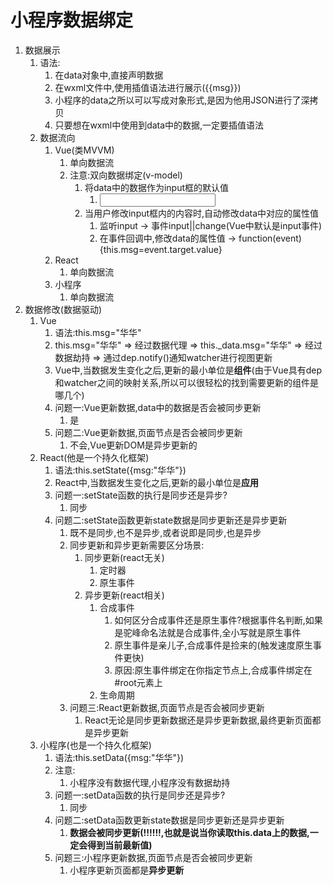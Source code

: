 # 小程序数据绑定

1. 数据展示
   1. 语法:
      1. 在data对象中,直接声明数据
      2. 在wxml文件中,使用插值语法进行展示({{msg}})
      3. 小程序的data之所以可以写成对象形式,是因为他用JSON进行了深拷贝
      4. 只要想在wxml中使用到data中的数据,一定要插值语法
   2. 数据流向
      1. Vue(类MVVM)
         1. 单向数据流
         2. 注意:双向数据绑定(v-model)
            1. 将data中的数据作为input框的默认值
               1. <input type="text" :value="msg"/>
            2. 当用户修改input框内的内容时,自动修改data中对应的属性值
               1. 监听input	->	事件input||change(Vue中默认是input事件)
               2. 在事件回调中,修改data的属性值   ->   function(event){this.msg=event.target.value}
      2. React
         1. 单向数据流
      3. 小程序
         1. 单向数据流
2. 数据修改(数据驱动)
   1. Vue
      1. 语法:this.msg="华华"
      2. this.msg="华华"  => 经过数据代理 => this._data.msg="华华" => 经过数据劫持 => 通过dep.notify()通知watcher进行视图更新
      3. Vue中,当数据发生变化之后,更新的最小单位是**组件**(由于Vue具有dep和watcher之间的映射关系,所以可以很轻松的找到需要更新的组件是哪几个)
      4. 问题一:Vue更新数据,data中的数据是否会被同步更新
         1. 是
      5. 问题二:Vue更新数据,页面节点是否会被同步更新
         1. 不会,Vue更新DOM是异步更新的
   2. React(他是一个持久化框架)
      1. 语法:this.setState({msg:"华华"})
      2. React中,当数据发生变化之后,更新的最小单位是**应用**
      3. 问题一:setState函数的执行是同步还是异步?
         1. 同步
      4. 问题二:setState函数更新state数据是同步更新还是异步更新
         1. 既不是同步,也不是异步,或者说即是同步,也是异步
         2. 同步更新和异步更新需要区分场景:
            1. 同步更新(react无关)
               1. 定时器
               2. 原生事件
            2. 异步更新(react相关)
               1. 合成事件
                  1. 如何区分合成事件还是原生事件?根据事件名判断,如果是驼峰命名法就是合成事件,全小写就是原生事件
                  2. 原生事件是亲儿子,合成事件是捡来的(触发速度原生事件更快)
                  3. 原因:原生事件绑定在你指定节点上,合成事件绑定在#root元素上
               2. 生命周期
         3. 问题三:React更新数据,页面节点是否会被同步更新
            1. React无论是同步更新数据还是异步更新数据,最终更新页面都是异步更新
   3. 小程序(也是一个持久化框架)
      1. 语法:this.setData({msg:"华华"})
      2. 注意:
         1. 小程序没有数据代理,小程序没有数据劫持
      3. 问题一:setData函数的执行是同步还是异步?
         1. 同步
      4. 问题二:setData函数更新state数据是同步更新还是异步更新
         1. **数据会被同步更新(!!!!!!,也就是说当你读取this.data上的数据,一定会得到当前最新值)**
      5. 问题三:小程序更新数据,页面节点是否会被同步更新
         1. 小程序更新页面都是**异步更新**

